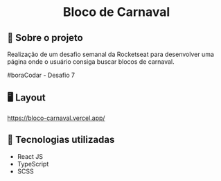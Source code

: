 <h1 align='center'>Bloco de Carnaval</h1>

## 📝 Sobre o projeto

Realização de um desafio semanal da Rocketseat para desenvolver uma página onde o usuário consiga buscar blocos de carnaval.

#boraCodar - Desafio 7

## 🖥️ Layout
https://bloco-carnaval.vercel.app/


## 🚀 Tecnologias utilizadas

- React JS
- TypeScript
- SCSS

